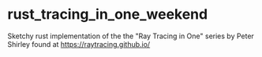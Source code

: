 # rust_tracing_in_one_weekend
Sketchy rust implementation of the the "Ray Tracing in One" series by Peter Shirley found at https://raytracing.github.io/
